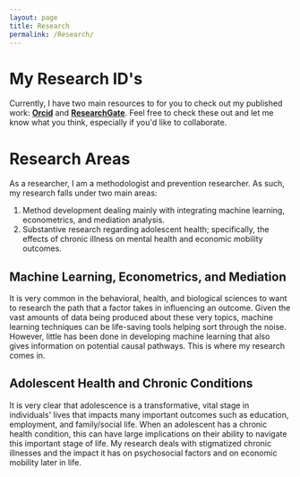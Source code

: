 ```yaml
---
layout: page
title: Research
permalink: /Research/
---
```


# My Research ID's

Currently, I have two main resources to for you to check out my published work: [**Orcid**](http://orcid.org/0000-0002-2137-1391) and [**ResearchGate**](https://www.researchgate.net/profile/Tyson_Barrett). Feel free to check these out and let me know what you think, especially if you'd like to collaborate.

# Research Areas

As a researcher, I am a methodologist and prevention researcher. As such, my research falls under two main areas:

1. Method development dealing mainly with integrating machine learning, econometrics, and mediation analysis.
2. Substantive research regarding adolescent health; specifically, the effects of chronic illness on mental health and economic mobility outcomes.

## Machine Learning, Econometrics, and Mediation

It is very common in the behavioral, health, and biological sciences to want to research the path that a factor takes in influencing an outcome. Given the vast amounts of data being produced about these very topics, machine learning techniques can be life-saving tools helping sort through the noise. However, little has been done in developing machine learning that also gives information on potential causal pathways.  This is where my research comes in.

## Adolescent Health and Chronic Conditions

It is very clear that adolescence is a transformative, vital stage in individuals' lives that impacts many important outcomes such as education, employment, and family/social life. When an adolescent has a chronic health condition, this can have large implications on their ability to navigate this important stage of life. My research deals with stigmatized chronic illnesses and the impact it has on psychosocial factors and on economic mobility later in life.



